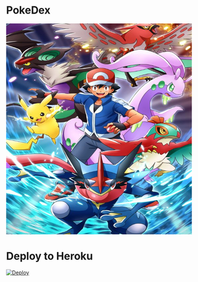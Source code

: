 # PokeDex

<p align='Middle'><a href='https://telegram.me/PokeDex_RoBot'> <img src='Resources/Pokes.png' width='572"' height='572"'></a></p>

# Deploy to Heroku
[![Deploy](https://www.herokucdn.com/deploy/button.svg)](https://heroku.com/deploy)
